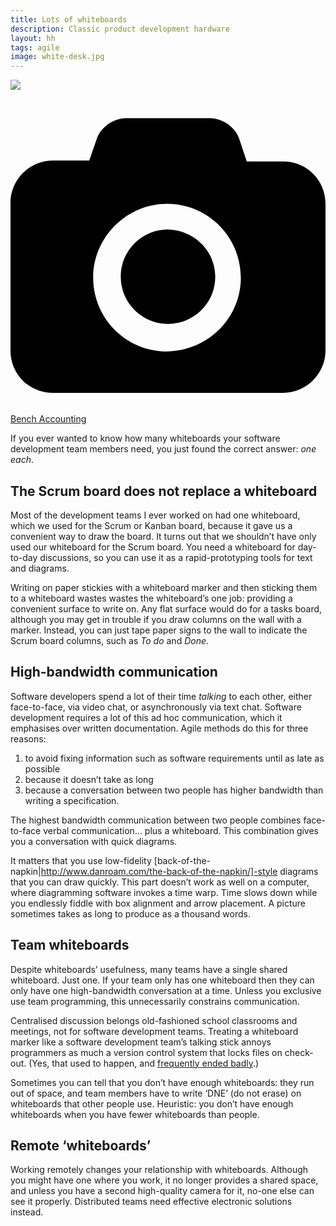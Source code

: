 ```yaml
---
title: Lots of whiteboards
description: Classic product development hardware
layout: hh
tags: agile
image: white-desk.jpg
---
```


![](white-desk.jpg)

<a class="unsplash" href="https://unsplash.com/photos/nvzvOPQW0gc" rel="noopener noreferrer"><span><svg xmlns="http://www.w3.org/2000/svg" viewBox="0 0 32 32"><title>unsplash-logo</title><path d="M20.8 18.1c0 2.7-2.2 4.8-4.8 4.8s-4.8-2.1-4.8-4.8c0-2.7 2.2-4.8 4.8-4.8 2.7.1 4.8 2.2 4.8 4.8zm11.2-7.4v14.9c0 2.3-1.9 4.3-4.3 4.3h-23.4c-2.4 0-4.3-1.9-4.3-4.3v-15c0-2.3 1.9-4.3 4.3-4.3h3.7l.8-2.3c.4-1.1 1.7-2 2.9-2h8.6c1.2 0 2.5.9 2.9 2l.8 2.4h3.7c2.4 0 4.3 1.9 4.3 4.3zm-8.6 7.5c0-4.1-3.3-7.5-7.5-7.5-4.1 0-7.5 3.4-7.5 7.5s3.3 7.5 7.5 7.5c4.2-.1 7.5-3.4 7.5-7.5z"></path></svg></span><span>Bench Accounting</span></a>

If you ever wanted to know how many whiteboards your software development team members need, you just found the correct answer: _one each_.

## The Scrum board does not replace a whiteboard 

Most of the development teams I ever worked on had one whiteboard, which we used for the Scrum or Kanban board, because it gave us a convenient way to draw the board.
It turns out that we shouldn’t have only used our whiteboard for the Scrum board.
You need a whiteboard for day-to-day discussions, so you can use it as a rapid-prototyping tools for text and diagrams. 

Writing on paper stickies with a whiteboard marker and then sticking them to a whiteboard wastes wastes the whiteboard’s one job: providing a convenient surface to write on.
Any flat surface would do for a tasks board, although you may get in trouble if you draw columns on the wall with a marker.
Instead, you can just tape paper signs to the wall to indicate the Scrum board columns, such as _To do_ and _Done_.

## High-bandwidth communication 

Software developers spend a lot of their time _talking_ to each other, either face-to-face, via video chat, or asynchronously via text chat.
Software development requires a lot of this ad hoc communication, which it emphasises over written documentation.
Agile methods do this for three reasons:

1. to avoid fixing information such as software requirements until as late as possible
2. because it doesn’t take as long
3. because a conversation between two people has higher bandwidth than writing a specification. 

The highest bandwidth communication between two people combines face-to-face verbal communication… plus a whiteboard.
This combination gives you a conversation with quick diagrams. 

It matters that you use low-fidelity [back-of-the-napkin|http://www.danroam.com/the-back-of-the-napkin/]-style diagrams that you can draw quickly.
This part doesn’t work as well on a computer, where diagramming software invokes a time warp.
Time slows down while you endlessly fiddle with box alignment and arrow placement.
A picture sometimes takes as long to produce as a thousand words.

## Team whiteboards 

Despite whiteboards’ usefulness, many teams have a single shared whiteboard.
Just one.
If your team only has one whiteboard then they can only have one high-bandwidth conversation at a time.
Unless you exclusive use team programming, this unnecessarily constrains communication.

Centralised discussion belongs old-fashioned school classrooms and meetings, not for software development teams.
Treating a whiteboard marker like a software development team’s talking stick annoys programmers as much a version control system that locks files on check-out.
(Yes, that used to happen, and 
[frequently ended badly](https://en.wikipedia.org/wiki/Microsoft_Visual_SourceSafe#Criticism).)

Sometimes you can tell that you don’t have enough whiteboards: 
they run out of space, and team members have to write ‘DNE’ (do not erase) on whiteboards that other people use.
Heuristic: you don’t have enough whiteboards when you have fewer whiteboards than people.

## Remote ‘whiteboards’

Working remotely changes your relationship with whiteboards.
Although you might have one where you work, it no longer provides a shared space, and unless you have a second high-quality camera for it, no-one else can see it properly.
Distributed teams need effective electronic solutions instead.

